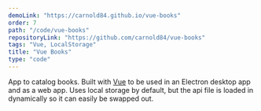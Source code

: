 ```yaml
---
demoLink: "https://carnold84.github.io/vue-books"
order: 7
path: "/code/vue-books"
repositoryLink: "https://github.com/carnold84/vue-books"
tags: "Vue, LocalStorage"
title: "Vue Books"
type: "code"
---
```


App to catalog books. Built with [Vue](https://vuejs.org) to be used in an Electron desktop app and as a web app. Uses local storage by default, but the api file is loaded in dynamically so it can easily be swapped out.
